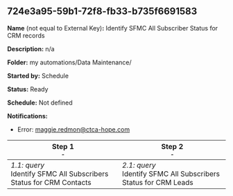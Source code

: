 ## 724e3a95-59b1-72f8-fb33-b735f6691583

**Name** (not equal to External Key)**:** Identify SFMC All Subscriber Status for CRM records

**Description:** n/a

**Folder:** my automations/Data Maintenance/

**Started by:** Schedule

**Status:** Ready

**Schedule:** Not defined

**Notifications:**

* Error: maggie.redmon@ctca-hope.com

| Step 1<br>_<small>-</small>_ | Step 2<br>_<small>-</small>_ |
| --- | --- |
| _1.1: query_<br>Identify SFMC All Subscribers Status for CRM Contacts | _2.1: query_<br>Identify SFMC All Subscribers Status for CRM Leads |
